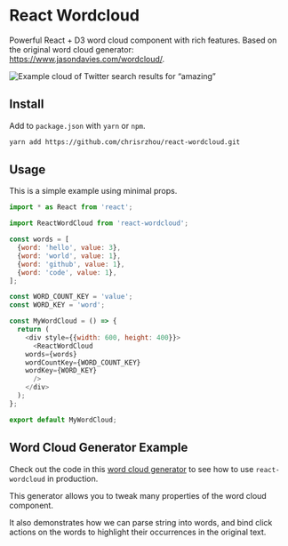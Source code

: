 # React Wordcloud
Powerful React + D3 word cloud component with rich features. Based on the
original word cloud generator: https://www.jasondavies.com/wordcloud/.

![Example cloud of Twitter search results for “amazing”](http://www.jasondavies.com/wordcloud/amazing.png)

## Install
Add to `package.json` with `yarn` or `npm`.

```bash
yarn add https://github.com/chrisrzhou/react-wordcloud.git
```

## Usage

This is a simple example using minimal props.
```js
import * as React from 'react';

import ReactWordCloud from 'react-wordcloud';

const words = [
  {word: 'hello', value: 3},
  {word: 'world', value: 1},
  {word: 'github', value: 1},
  {word: 'code', value: 1},
];

const WORD_COUNT_KEY = 'value';
const WORD_KEY = 'word';

const MyWordCloud = () => {
  return (
    <div style={{width: 600, height: 400}}>
      <ReactWordCloud
	words={words}
	wordCountKey={WORD_COUNT_KEY}
	wordKey={WORD_KEY}
      />
    </div>
  );
};

export default MyWordCloud;
```

## Word Cloud Generator Example
Check out the code in this [word cloud generator](https://github.com/chrisrzhou/wordcloud-generator)
to see how to use `react-wordcloud` in production.

This generator allows you to tweak many properties of the word cloud component.

It also demonstrates how we can parse string into words, and bind click actions
on the words to highlight their occurrences in the original text.

